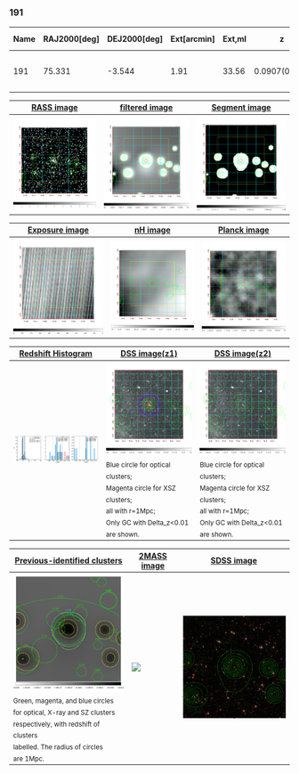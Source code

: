 <div STYLE="page-break-after: always;"></div>

### 191

|Name|RAJ2000[deg]|DEJ2000[deg] |Ext[arcmin]| Ext,ml | z | z_src| C|GC(XSZ,Delta_z<0.01)| GC(OPT,Delta_z<0.01)|GC| R_sig[arcmin] | R500[arcmin] | R500[Mpc]| CRsig[c/s] | CR500[c/s] |L500[1E44 erg/s]|F500[1E-12 erg/s/cm^2]| M500[1E14 Msun]|Tx[keV]|Cnt_sig|Beta|Rc[arcmin]|Comment|Alias|
|---|---|---|---|---|---|------|---|--------|---------|----------|---|---|---|---|---|---|---|---|---|---|---|---|---|---|
|191| 75.331| -3.544| 1.91| 33.56| 0.0907(0.006)| z1, z_xsz| B| MCXC, Tar| A, N, W| A, MCXC, N, Tar, W| 30.205| 9.293| 0.943| 0.322(0.093)| 0.289(0.084)| 1.083(0.214)| 5.257(1.038)| 2.60(0.26)| 3.97(0.25)| 140.3| 0.521(-0.015+0.022)| 1.934(-0.283+0.381)| -| k197|

|[RASS image](../image/191/191_img.pdf)|[filtered image](../image/191/191_fil.pdf)|[Segment image](../image/191/191_seg.pdf)|
|-------------------|--------------------|-------------------|
| <img src="../image/191/191_img.png" width="300">  | <img src="../image/191/191_fil.png" width="300">   | <img src="../image/191/191_seg.png" width="300">  |

|[Exposure image](../image/191/191_mex.pdf)| [nH image](../image/191/191_nh.pdf)| [Planck image](../image/191/191_p.pdf)|
|-------------------|--------------------|-------------------|
|<img src="../image/191/191_mex.png" width="300">   | <img src="../image/191/191_nh.png" width="300">    | <img src="../image/191/191_p.png" width="300"> |

|[Redshift Histogram](../image/191/191_zg.pdf) | [DSS image(z1)](../image/191/191_dss_z1.pdf)      |  [DSS image(z2)](../image/191/191_dss_z2.pdf)    |
|-------------------|--------------------|-------------------|
|<img src="../image/191/191_zg.png" width="300"> |<img src="../image/191/191_dss_z1.png" width="300"> <sub><br>Blue circle for optical clusters; <br>Magenta circle for XSZ clusters; <br>all with r=1Mpc; <br>Only GC with Delta_z<0.01 are shown. </sub>| <img src="../image/191/191_dss_z2.png" width="300"><sub><br>Blue circle for optical clusters; <br>Magenta circle for XSZ clusters; <br>all with r=1Mpc; <br>Only GC with Delta_z<0.01 are shown. </sub> |

|[Previous-identified clusters](../image/191/191_gc.pdf) | [2MASS image](../image/191/191_2mass.pdf)      |[SDSS image](../image/191/191_sdss.pdf)   |
|-------------------|-------------------|-------------------|
|<img src=../image/191/191_gc.png width="300"> <br><sub>Green, magenta, and blue circles <br>for optical, X-ray and SZ clusters <br>respectively, with redshift of clusters <br>labelled. The radius of circles <br>are 1Mpc.</sub>|<img src="../image/191/191_2mass.png" width="300">  | <img src="../image/191/191_sdss.png" width="300">  |




